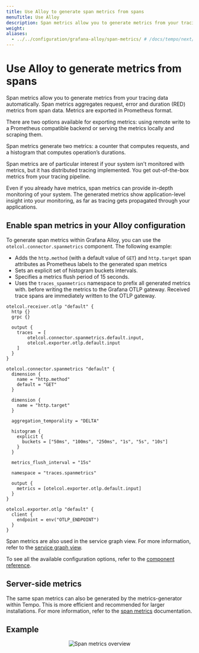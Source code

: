 ```yaml
---
title: Use Alloy to generate span metrics from spans
menuTitle: Use Alloy
description: Span metrics allow you to generate metrics from your tracing data automatically.
weight:
aliases:
  - ../../configuration/grafana-alloy/span-metrics/ # /docs/tempo/next/configuration/grafana-alloy/span-metrics/
---
```


# Use Alloy to generate metrics from spans

Span metrics allow you to generate metrics from your tracing data automatically.
Span metrics aggregates request, error and duration (RED) metrics from span data.
Metrics are exported in Prometheus format.

There are two options available for exporting metrics: using remote write to a Prometheus compatible backend or serving the metrics locally and scraping them.

Span metrics generate two metrics: a counter that computes requests, and a histogram that computes operation’s durations.

Span metrics are of particular interest if your system isn't monitored with metrics,
but it has distributed tracing implemented.
You get out-of-the-box metrics from your tracing pipeline.

Even if you already have metrics, span metrics can provide in-depth monitoring of your system.
The generated metrics show application-level insight into your monitoring,
as far as tracing gets propagated through your applications.

## Enable span metrics in your Alloy configuration

To generate span metrics within Grafana Alloy, you can use the `otelcol.connector.spanmetrics` component.
The following example:

- Adds the `http.method` (with a default value of `GET`) and `http.target` span attributes as Prometheus labels
  to the generated span metrics
- Sets an explicit set of histogram buckets intervals.
- Specifies a metrics flush period of 15 seconds.
- Uses the `traces_spanmetrics` namespace to prefix all generated metrics with.
  before writing the metrics to the Grafana OTLP gateway.
  Received trace spans are immediately written to the OTLP gateway.

```alloy
otelcol.receiver.otlp "default" {
  http {}
  grpc {}

  output {
    traces  = [
        otelcol.connector.spanmetrics.default.input,
        otelcol.exporter.otlp.default.input
    ]
  }
}

otelcol.connector.spanmetrics "default" {
  dimension {
    name = "http.method"
    default = "GET"
  }

  dimension {
    name = "http.target"
  }

  aggregation_temporality = "DELTA"

  histogram {
    explicit {
      buckets = ["50ms", "100ms", "250ms", "1s", "5s", "10s"]
    }
  }

  metrics_flush_interval = "15s"

  namespace = "traces.spanmetrics"

  output {
    metrics = [otelcol.exporter.otlp.default.input]
  }
}

otelcol.exporter.otlp "default" {
  client {
    endpoint = env("OTLP_ENDPOINT")
  }
}
```

Span metrics are also used in the service graph view.
For more information, refer to the [service graph view](https://grafana.com/docs/tempo/<TEMPO_VERSION>/metrics-generator/service-graph-view).

To see all the available configuration options, refer to the [component reference](https://grafana.com/docs/alloy/latest/reference/components/otelcol.connector.spanmetrics/).

## Server-side metrics

The same span metrics can also be generated by the metrics-generator within Tempo.
This is more efficient and recommended for larger installations.
For more information, refer to the [span metrics](https://grafana.com/docs/tempo/<TEMPO_VERSION>/metrics-generator/span_metrics) documentation.

## Example

<p align="center"><img src="/media/docs/tempo/metrics/span-metrics-example.png" alt="Span metrics overview"></p>
